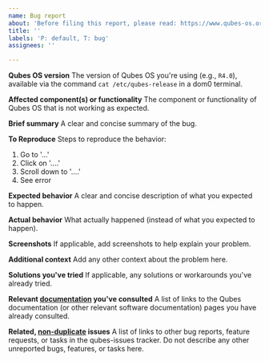 ```yaml
---
name: Bug report
about: 'Before filing this report, please read: https://www.qubes-os.org/doc/reporting-bugs/ '
title: ''
labels: 'P: default, T: bug'
assignees: ''

---
```


**Qubes OS version**
The version of Qubes OS you're using (e.g., `R4.0`), available via the command `cat /etc/qubes-release` in a dom0 terminal.

**Affected component(s) or functionality**
The component or functionality of Qubes OS that is not working as expected.

**Brief summary**
A clear and concise summary of the bug.

**To Reproduce**
Steps to reproduce the behavior:
1. Go to '...'
2. Click on '....'
3. Scroll down to '....'
4. See error

**Expected behavior**
A clear and concise description of what you expected to happen.

**Actual behavior**
What actually happened (instead of what you expected to happen).

**Screenshots**
If applicable, add screenshots to help explain your problem.

**Additional context**
Add any other context about the problem here.

**Solutions you've tried**
If applicable, any solutions or workarounds you've already tried.

**Relevant [documentation](https://www.qubes-os.org/doc/) you've consulted**
A list of links to the Qubes documentation (or other relevant software documentation) pages you have already consulted.

**Related, [non-duplicate](https://www.qubes-os.org/doc/reporting-bugs/#new-issues-should-not-be-duplicates-of-existing-issues) issues**
A list of links to other bug reports, feature requests, or tasks in the qubes-issues tracker. Do not describe any other unreported bugs, features, or tasks here.
